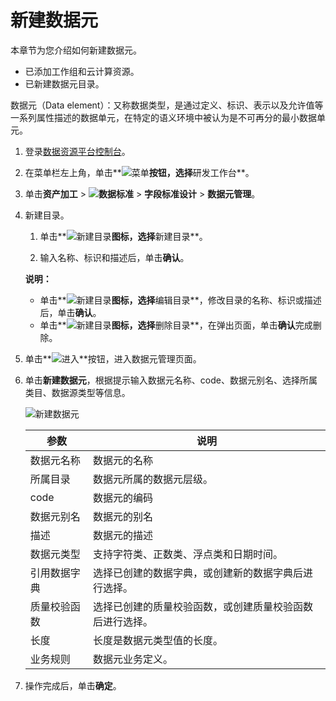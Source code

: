 # 新建数据元

本章节为您介绍如何新建数据元。

-   已添加工作组和云计算资源。
-   已新建数据元目录。

数据元（Data element）：又称数据类型，是通过定义、标识、表示以及允许值等一系列属性描述的数据单元，在特定的语义环境中被认为是不可再分的最小数据单元。

1.  登录[数据资源平台控制台](https://dataq.console.aliyun.com)。

2.  在菜单栏左上角，单击**![菜单](https://static-aliyun-doc.oss-accelerate.aliyuncs.com/assets/img/zh-CN/6504337061/p188771.png)**按钮，选择**研发工作台**。

3.  单击**资产加工** \> **![数据标准](https://static-aliyun-doc.oss-accelerate.aliyuncs.com/assets/img/zh-CN/6358100161/p208862.png)** \> **字段标准设计** \> **数据元管理**。

4.  新建目录。

    1.  单击**![新建目录](https://static-aliyun-doc.oss-accelerate.aliyuncs.com/assets/img/zh-CN/2521067061/p188899.png)**图标，选择**新建目录**。

    2.  输入名称、标识和描述后，单击**确认**。

    **说明：**

    -   单击**![新建目录](https://static-aliyun-doc.oss-accelerate.aliyuncs.com/assets/img/zh-CN/2521067061/p188899.png)**图标，选择**编辑目录**，修改目录的名称、标识或描述后，单击**确认**。
    -   单击**![新建目录](https://static-aliyun-doc.oss-accelerate.aliyuncs.com/assets/img/zh-CN/2521067061/p188899.png)**图标，选择**删除目录**，在弹出页面，单击**确认**完成删除。
5.  单击**![进入](https://static-aliyun-doc.oss-accelerate.aliyuncs.com/assets/img/zh-CN/6504337061/p188815.png)**按钮，进入数据元管理页面。

6.  单击**新建数据元**，根据提示输入数据元名称、code、数据元别名、选择所属类目、数据源类型等信息。

    ![新建数据元](https://static-aliyun-doc.oss-accelerate.aliyuncs.com/assets/img/zh-CN/3900160161/p212841.png)

    |参数|说明|
    |--|--|
    |数据元名称|数据元的名称|
    |所属目录|数据元所属的数据元层级。|
    |code|数据元的编码|
    |数据元别名|数据元的别名|
    |描述|数据元的描述|
    |数据元类型|支持字符类、正数类、浮点类和日期时间。|
    |引用数据字典|选择已创建的数据字典，或创建新的数据字典后进行选择。|
    |质量校验函数|选择已创建的质量校验函数，或创建质量校验函数后进行选择。|
    |长度|长度是数据元类型值的长度。|
    |业务规则|数据元业务定义。|

7.  操作完成后，单击**确定**。


